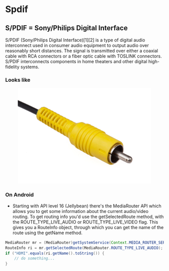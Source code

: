 # Spdif
## S/PDIF = Sony/Philips Digital Interface

S/PDIF (Sony/Philips Digital Interface)[1][2] is a type of digital audio interconnect used in consumer audio equipment to output audio over reasonably short distances. The signal is transmitted over either a coaxial cable with RCA connectors or a fiber optic cable with TOSLINK connectors. S/PDIF interconnects components in home theaters and other digital high-fidelity systems.

### Looks like
<figure>
  <img src ="../image/spdif.jpg" />
</figure>

### On Android
- Starting with API level 16 (Jellybean) there's the MediaRouter API which allows you to get some information about the current audio/video routing.
To get routing info you'd use the getSelectedRoute method, with the ROUTE_TYPE_LIVE_AUDIO or ROUTE_TYPE_LIVE_VIDEO flag. This gives you a RouteInfo object, through which you can get the name of the route using the getName method.

```java
MediaRouter mr = (MediaRouter)getSystemService(Context.MEDIA_ROUTER_SERVICE);
RouteInfo ri = mr.getSelectedRoute(MediaRouter.ROUTE_TYPE_LIVE_AUDIO);
if ("HDMI".equals(ri.getName().toString()) {
    // do something...
}
```
